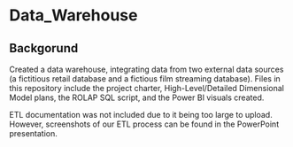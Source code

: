 # Data_Warehouse

##  Backgorund
Created a data warehouse, integrating data from two external data sources (a fictitious retail database and a fictious film streaming database). Files in this repository include the project charter, High-Level/Detailed Dimensional Model plans, the ROLAP SQL script, and the Power BI visuals created. 

ETL documentation was not included due to it being too large to upload. However, screenshots of our ETL process can be found in the PowerPoint presentation. 


